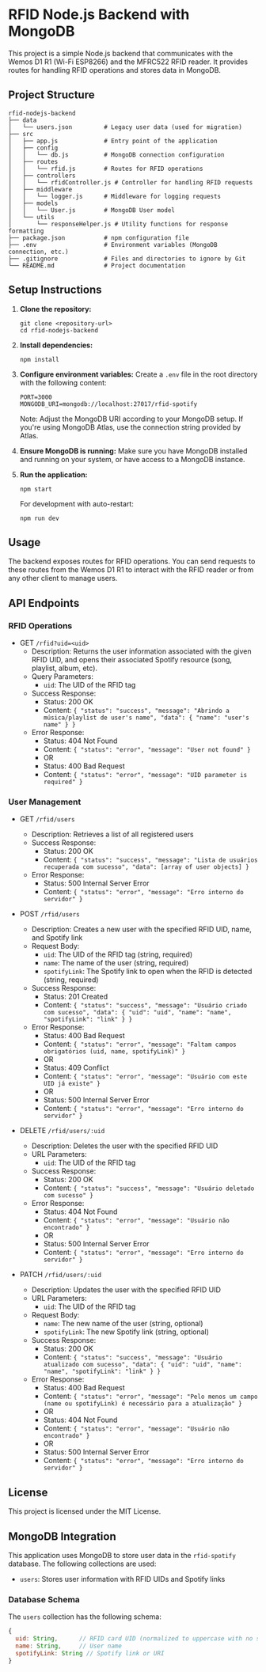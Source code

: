 # RFID Node.js Backend with MongoDB

This project is a simple Node.js backend that communicates with the Wemos D1 R1 (Wi-Fi ESP8266) and the MFRC522 RFID reader. It provides routes for handling RFID operations and stores data in MongoDB.

## Project Structure

```
rfid-nodejs-backend
├── data
│   └── users.json         # Legacy user data (used for migration)
├── src
│   ├── app.js             # Entry point of the application
│   ├── config
│   │   └── db.js          # MongoDB connection configuration
│   ├── routes
│   │   └── rfid.js        # Routes for RFID operations
│   ├── controllers
│   │   └── rfidController.js # Controller for handling RFID requests
│   ├── middleware
│   │   └── logger.js      # Middleware for logging requests
│   ├── models
│   │   └── User.js        # MongoDB User model
│   └── utils
│       └── responseHelper.js # Utility functions for response formatting
├── package.json           # npm configuration file
├── .env                   # Environment variables (MongoDB connection, etc.)
├── .gitignore             # Files and directories to ignore by Git
└── README.md              # Project documentation
```

## Setup Instructions

1. **Clone the repository:**

   ```
   git clone <repository-url>
   cd rfid-nodejs-backend
   ```

2. **Install dependencies:**

   ```
   npm install
   ```

3. **Configure environment variables:**
   Create a `.env` file in the root directory with the following content:
   
   ```
   PORT=3000
   MONGODB_URI=mongodb://localhost:27017/rfid-spotify
   ```
   
   Note: Adjust the MongoDB URI according to your MongoDB setup. If you're using MongoDB Atlas,
   use the connection string provided by Atlas.

4. **Ensure MongoDB is running:**
   Make sure you have MongoDB installed and running on your system, or have access to a MongoDB instance.

5. **Run the application:**
   ```
   npm start
   ```
   
   For development with auto-restart:
   ```
   npm run dev
   ```

## Usage

The backend exposes routes for RFID operations. You can send requests to these routes from the Wemos D1 R1 to interact with the RFID reader or from any other client to manage users.

## API Endpoints

### RFID Operations

- GET `/rfid?uid=<uid>`
  - Description: Returns the user information associated with the given RFID UID, and opens their associated Spotify resource (song, playlist, album, etc).
  - Query Parameters:
    - `uid`: The UID of the RFID tag
  - Success Response:
    - Status: 200 OK
    - Content: `{ "status": "success", "message": "Abrindo a música/playlist de user's name", "data": { "name": "user's name" } }`
  - Error Response:
    - Status: 404 Not Found
    - Content: `{ "status": "error", "message": "User not found" }`
    - OR
    - Status: 400 Bad Request
    - Content: `{ "status": "error", "message": "UID parameter is required" }`

### User Management

- GET `/rfid/users`

  - Description: Retrieves a list of all registered users
  - Success Response:
    - Status: 200 OK
    - Content: `{ "status": "success", "message": "Lista de usuários recuperada com sucesso", "data": [array of user objects] }`
  - Error Response:
    - Status: 500 Internal Server Error
    - Content: `{ "status": "error", "message": "Erro interno do servidor" }`

- POST `/rfid/users`

  - Description: Creates a new user with the specified RFID UID, name, and Spotify link
  - Request Body:
    - `uid`: The UID of the RFID tag (string, required)
    - `name`: The name of the user (string, required)
    - `spotifyLink`: The Spotify link to open when the RFID is detected (string, required)
  - Success Response:
    - Status: 201 Created
    - Content: `{ "status": "success", "message": "Usuário criado com sucesso", "data": { "uid": "uid", "name": "name", "spotifyLink": "link" } }`
  - Error Response:
    - Status: 400 Bad Request
    - Content: `{ "status": "error", "message": "Faltam campos obrigatórios (uid, name, spotifyLink)" }`
    - OR
    - Status: 409 Conflict
    - Content: `{ "status": "error", "message": "Usuário com este UID já existe" }`
    - OR
    - Status: 500 Internal Server Error
    - Content: `{ "status": "error", "message": "Erro interno do servidor" }`

- DELETE `/rfid/users/:uid`

  - Description: Deletes the user with the specified RFID UID
  - URL Parameters:
    - `uid`: The UID of the RFID tag
  - Success Response:
    - Status: 200 OK
    - Content: `{ "status": "success", "message": "Usuário deletado com sucesso" }`
  - Error Response:
    - Status: 404 Not Found
    - Content: `{ "status": "error", "message": "Usuário não encontrado" }`
    - OR
    - Status: 500 Internal Server Error
    - Content: `{ "status": "error", "message": "Erro interno do servidor" }`

- PATCH `/rfid/users/:uid`
  - Description: Updates the user with the specified RFID UID
  - URL Parameters:
    - `uid`: The UID of the RFID tag
  - Request Body:
    - `name`: The new name of the user (string, optional)
    - `spotifyLink`: The new Spotify link (string, optional)
  - Success Response:
    - Status: 200 OK
    - Content: `{ "status": "success", "message": "Usuário atualizado com sucesso", "data": { "uid": "uid", "name": "name", "spotifyLink": "link" } }`
  - Error Response:
    - Status: 400 Bad Request
    - Content: `{ "status": "error", "message": "Pelo menos um campo (name ou spotifyLink) é necessário para a atualização" }`
    - OR
    - Status: 404 Not Found
    - Content: `{ "status": "error", "message": "Usuário não encontrado" }`
    - OR
    - Status: 500 Internal Server Error
    - Content: `{ "status": "error", "message": "Erro interno do servidor" }`

## License

This project is licensed under the MIT License.

## MongoDB Integration

This application uses MongoDB to store user data in the `rfid-spotify` database. The following collections are used:

- `users`: Stores user information with RFID UIDs and Spotify links

### Database Schema

The `users` collection has the following schema:

```javascript
{
  uid: String,      // RFID card UID (normalized to uppercase with no spaces)
  name: String,     // User name
  spotifyLink: String // Spotify link or URI
}
```

